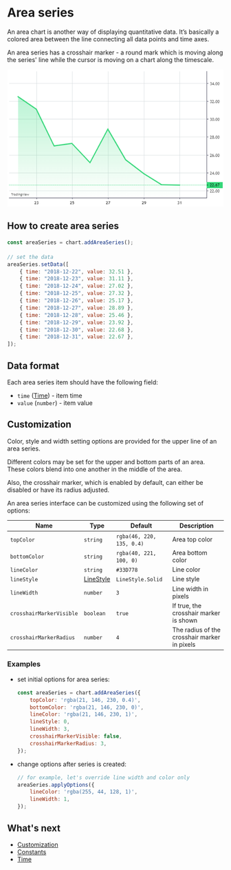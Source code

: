 # Area series

An area chart is another way of displaying quantitative data. It’s basically a colored area between the line connecting all data points and time axes.

An area series has a crosshair marker - a round mark which is moving along the series' line while the cursor is moving on a chart along the timescale.

![Area chart example](./assets/area-series.png "Area chart example")

## How to create area series

```javascript
const areaSeries = chart.addAreaSeries();

// set the data
areaSeries.setData([
    { time: "2018-12-22", value: 32.51 },
    { time: "2018-12-23", value: 31.11 },
    { time: "2018-12-24", value: 27.02 },
    { time: "2018-12-25", value: 27.32 },
    { time: "2018-12-26", value: 25.17 },
    { time: "2018-12-27", value: 28.89 },
    { time: "2018-12-28", value: 25.46 },
    { time: "2018-12-29", value: 23.92 },
    { time: "2018-12-30", value: 22.68 },
    { time: "2018-12-31", value: 22.67 },
]);
```

## Data format

Each area series item should have the following field:

- `time` ([Time](./time.md)) - item time
- `value` (`number`) - item value

## Customization

Color, style and width setting options are provided for the upper line of an area series.

Different colors may be set for the upper and bottom parts of an area.
These colors blend into one another in the middle of the area.

Also, the crosshair marker, which is enabled by default, can either be disabled or have its radius adjusted.

An area series interface can be customized using the following set of options:

|Name|Type|Default|Description|
|-|----|-------|-|
|`topColor`|`string`|`rgba(46, 220, 135, 0.4)`|Area top color|
|`bottomColor`|`string`|`rgba(40, 221, 100, 0)`|Area bottom color|
|`lineColor`|`string`|`#33D778`|Line color|
|`lineStyle`|[LineStyle](./constants.md#linestyle)|`LineStyle.Solid`|Line style|
|`lineWidth`|`number`|`3`|Line width in pixels|
|`crosshairMarkerVisible`|`boolean`|`true`|If true, the crosshair marker is shown|
|`crosshairMarkerRadius`|`number`|`4`|The radius of the crosshair marker in pixels|

### Examples

- set initial options for area series:

    ```javascript
    const areaSeries = chart.addAreaSeries({
        topColor: 'rgba(21, 146, 230, 0.4)',
        bottomColor: 'rgba(21, 146, 230, 0)',
        lineColor: 'rgba(21, 146, 230, 1)',
        lineStyle: 0,
        lineWidth: 3,
        crosshairMarkerVisible: false,
        crosshairMarkerRadius: 3,
    });
    ```

- change options after series is created:

    ```javascript
    // for example, let's override line width and color only
    areaSeries.applyOptions({
        lineColor: 'rgba(255, 44, 128, 1)',
        lineWidth: 1,
    });
    ```

## What's next

- [Customization](./customization.md)
- [Constants](./constants.md)
- [Time](./time.md)
